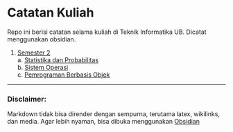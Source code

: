 # Catatan Kuliah
Repo ini berisi catatan selama kuliah di Teknik Informatika UB. Dicatat menggunakan obsidian.

1. [Semester 2](https://github.com/SulthanAbiyyu/Catatan-Kuliah/tree/master/Semester%202) \
  a. [Statistika dan Probabilitas](https://github.com/SulthanAbiyyu/Catatan-Kuliah/tree/master/Semester%202/StatProb) \
  b. [Sistem Operasi](https://github.com/SulthanAbiyyu/Catatan-Kuliah/tree/master/Semester%202/SisOp) \
  c. [Pemrograman Berbasis Objek](https://github.com/SulthanAbiyyu/Catatan-Kuliah/tree/master/Semester%202/PBO) 
  
---

### Disclaimer:
Markdown tidak bisa dirender dengan sempurna, terutama latex, wikilinks, dan media. Agar lebih nyaman, bisa dibuka menggunakan [Obsidian](https://obsidian.md)
